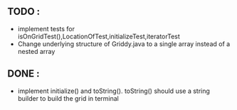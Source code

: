 ## TODO :
* implement tests for isOnGridTest(),LocationOfTest,initializeTest,iteratorTest
* Change underlying structure of Griddy.java to a single array instead of a nested array
## DONE :
* implement initialize() and toString(). toString() should use a string builder to build the grid in terminal